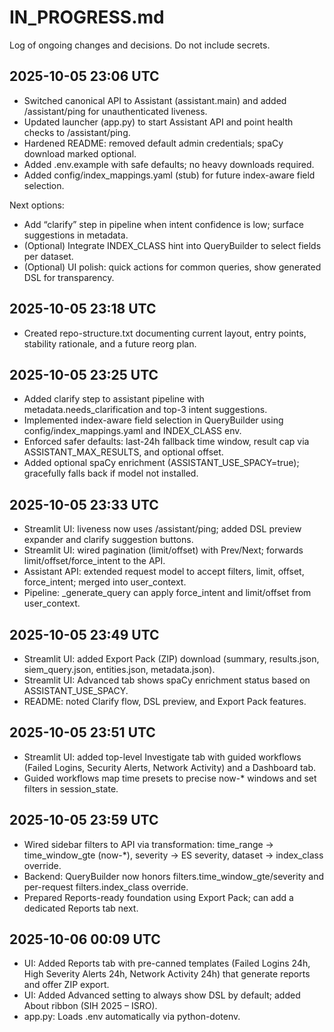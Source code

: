 # IN_PROGRESS.md

Log of ongoing changes and decisions. Do not include secrets.

## 2025-10-05 23:06 UTC
- Switched canonical API to Assistant (assistant.main) and added /assistant/ping for unauthenticated liveness.
- Updated launcher (app.py) to start Assistant API and point health checks to /assistant/ping.
- Hardened README: removed default admin credentials; spaCy download marked optional.
- Added .env.example with safe defaults; no heavy downloads required.
- Added config/index_mappings.yaml (stub) for future index-aware field selection.

Next options:
- Add “clarify” step in pipeline when intent confidence is low; surface suggestions in metadata.
- (Optional) Integrate INDEX_CLASS hint into QueryBuilder to select fields per dataset.
- (Optional) UI polish: quick actions for common queries, show generated DSL for transparency.

## 2025-10-05 23:18 UTC
- Created repo-structure.txt documenting current layout, entry points, stability rationale, and a future reorg plan.

## 2025-10-05 23:25 UTC
- Added clarify step to assistant pipeline with metadata.needs_clarification and top-3 intent suggestions.
- Implemented index-aware field selection in QueryBuilder using config/index_mappings.yaml and INDEX_CLASS env.
- Enforced safer defaults: last-24h fallback time window, result cap via ASSISTANT_MAX_RESULTS, and optional offset.
- Added optional spaCy enrichment (ASSISTANT_USE_SPACY=true); gracefully falls back if model not installed.

## 2025-10-05 23:33 UTC
- Streamlit UI: liveness now uses /assistant/ping; added DSL preview expander and clarify suggestion buttons.
- Streamlit UI: wired pagination (limit/offset) with Prev/Next; forwards limit/offset/force_intent to the API.
- Assistant API: extended request model to accept filters, limit, offset, force_intent; merged into user_context.
- Pipeline: _generate_query can apply force_intent and limit/offset from user_context.

## 2025-10-05 23:49 UTC
- Streamlit UI: added Export Pack (ZIP) download (summary, results.json, siem_query.json, entities.json, metadata.json).
- Streamlit UI: Advanced tab shows spaCy enrichment status based on ASSISTANT_USE_SPACY.
- README: noted Clarify flow, DSL preview, and Export Pack features.

## 2025-10-05 23:51 UTC
- Streamlit UI: added top-level Investigate tab with guided workflows (Failed Logins, Security Alerts, Network Activity) and a Dashboard tab.
- Guided workflows map time presets to precise now-* windows and set filters in session_state.

## 2025-10-05 23:59 UTC
- Wired sidebar filters to API via transformation: time_range → time_window_gte (now-*), severity → ES severity, dataset → index_class override.
- Backend: QueryBuilder now honors filters.time_window_gte/severity and per-request filters.index_class override.
- Prepared Reports-ready foundation using Export Pack; can add a dedicated Reports tab next.

## 2025-10-06 00:09 UTC
- UI: Added Reports tab with pre-canned templates (Failed Logins 24h, High Severity Alerts 24h, Network Activity 24h) that generate reports and offer ZIP export.
- UI: Added Advanced setting to always show DSL by default; added About ribbon (SIH 2025 – ISRO).
- app.py: Loads .env automatically via python-dotenv.

